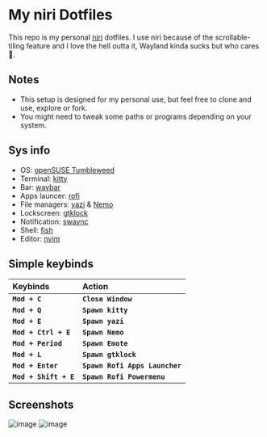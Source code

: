 # My niri Dotfiles

This repo is my personal [niri](https://github.com/YaLTeR/niri) dotfiles. I use niri because of the scrollable-tiling feature and I love the hell outta it, Wayland kinda sucks but who cares 🤷.

## Notes

- This setup is designed for my personal use, but feel free to clone and use, explore or fork.
- You might need to tweak some paths or programs depending on your system.

## Sys info
- OS: [openSUSE Tumbleweed](https://www.opensuse.org/)
- Terminal: [kitty](https://github.com/kovidgoyal/kitty)
- Bar: [waybar](https://github.com/Alexays/Waybar)
- Apps launcer: [rofi](https://github.com/davatorium/rofi)
- File managers: [yazi](https://github.com/sxyazi/yazi) & [Nemo](https://github.com/linuxmint/nemo)
- Lockscreen: [gtklock](https://github.com/jovanlanik/gtklock)
- Notification: [swaync](https://github.com/ErikReider/SwayNotificationCenter)
- Shell: [fish](https://fishshell.com/)
- Editor: [nvim](https://neovim.io/)

## Simple keybinds
|**Keybinds**|**Action**|
|:-|:-|
|**`Mod + C`**|**`Close Window`**|
|**`Mod + Q`**|**`Spawn kitty`**|
|**`Mod + E`**|**`Spawn yazi`**|
|**`Mod + Ctrl + E`**|**`Spawn Nemo`**|
|**`Mod + Period`**|**`Spawn Emote`**|
|**`Mod + L`**|**`Spawn gtklock`**|
|**`Mod + Enter`**|**`Spawn Rofi Apps Launcher`**|
|**`Mod + Shift + E`**|**`Spawn Rofi Powermenu`**|

## Screenshots
![image](https://github.com/user-attachments/assets/b7bcf12c-b3b3-47f3-a7a1-3fa12fdc0004)
![image](https://github.com/user-attachments/assets/ac2d9d4c-c508-4bbc-97e1-2dd67c8f7d20)

